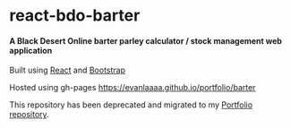 # react-bdo-barter

#### A Black Desert Online barter parley calculator / stock management web application
Built using [React](https://reactjs.org/) and [Bootstrap](https://getbootstrap.com/)

Hosted using gh-pages https://evanlaaaa.github.io/portfolio/barter

This repository has been deprecated and migrated to my [Portfolio repository](https://github.com/evanlaaaa/portfolio).
